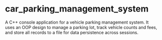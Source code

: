 # car_parking_management_system
A C++ console application for a vehicle parking management system. It uses an OOP design to manage a parking lot, track vehicle counts and fees, and store all records to a file for data persistence across sessions.
